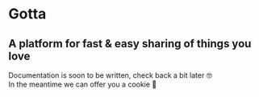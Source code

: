 # Gotta
## A platform for fast & easy sharing of things you love

Documentation is soon to be written, check back a bit later 🤓  
In the meantime we can offer you a cookie 🍪
